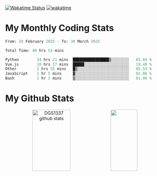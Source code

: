 [![Wakatime Status](https://github.com/noopurphalak/noopurphalak/workflows/wakatime-status-update/badge.svg)](https://github.com/noopurphalak/noopurphalak/actions/workflows/main.yml)
[![wakatime](https://wakatime.com/badge/user/80ace140-ef40-4fdd-b8ed-f3be3d2e1aea.svg)](https://wakatime.com/@80ace140-ef40-4fdd-b8ed-f3be3d2e1aea)

# My Monthly Coding Stats

<!--START_SECTION:waka-->

```python
From: 28 February 2025 - To: 30 March 2025

Total Time: 49 hrs 54 mins

Python        34 hrs 21 mins  ████████████████▒░░░░░░░░   65.04 %
Vue.js        10 hrs 17 mins  █████░░░░░░░░░░░░░░░░░░░░   19.48 %
Other         2 hrs 55 mins   █▒░░░░░░░░░░░░░░░░░░░░░░░   05.53 %
JavaScript    1 hr 5 mins     ▓░░░░░░░░░░░░░░░░░░░░░░░░   02.06 %
Bash          1 hr 2 mins     ▒░░░░░░░░░░░░░░░░░░░░░░░░   01.96 %
```

<!--END_SECTION:waka-->

# My Github Stats
<div style="text-align: center;">
  <img width="49%" height="195px" src="https://github-readme-stats-sigma-five.vercel.app/api?username=noopurphalak&show_icons=true&count_private=true&hide_border=true&title_color=00FFFF&icon_color=00FFFF&text_color=00FFFF&bg_color=0d1117" alt="DGS1337 github stats" />
  <img width="41%" height="195px" src="https://github-readme-stats-sigma-five.vercel.app/api/top-langs/?username=noopurphalak&layout=compact&hide_border=true&title_color=00FFFF&text_color=00FFFF&bg_color=0d1117" />
</div>
